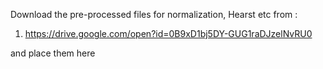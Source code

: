 Download the pre-processed files for normalization, Hearst etc from :
1. https://drive.google.com/open?id=0B9xD1bj5DY-GUG1raDJzelNvRU0

and place them here
